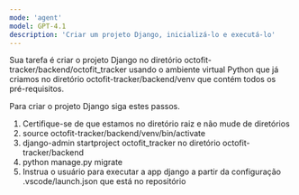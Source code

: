 ```yaml
---
mode: 'agent'
model: GPT-4.1
description: 'Criar um projeto Django, inicializá-lo e executá-lo'
---
```


Sua tarefa é criar o projeto Django no diretório octofit-tracker/backend/octofit_tracker usando o
ambiente virtual Python que já criamos no diretório octofit-tracker/backend/venv que contém todos os pré-requisitos.


Para criar o projeto Django siga estes passos.
1. Certifique-se de que estamos no diretório raiz e não mude de diretórios
2. source octofit-tracker/backend/venv/bin/activate
3. django-admin startproject octofit_tracker no diretório octofit-tracker/backend
4. python manage.py migrate
5. Instrua o usuário para executar a app django a partir da configuração .vscode/launch.json que está no repositório
